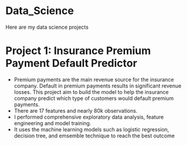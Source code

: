 # Data_Science
Here are my data science projects 

# Project 1: Insurance Premium Payment Default Predictor
* Premium payments are the main revenue source for the insurance company. Default in premium payments results in significant revenue losses. This project aim to build the model to help the insurance company predict which type of customers would default premium payments. 
* There are 17 features and nearly 80k observations.
* I performed comprehensive exploratory data analysis, feature engineering and model training.
* It uses the machine learning models such as logistic regression, decision tree, and emsemble technique to reach the best outcome

